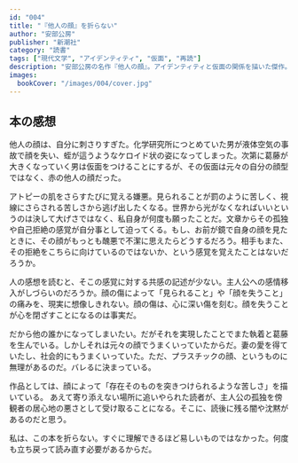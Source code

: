 ```yaml
---
id: "004"
title: "『他人の顔』を折らない"
author: "安部公房"
publisher: "新潮社"
category: "読書"
tags: ["現代文学", "アイデンティティ", "仮面", "再読"]
description: "安部公房の名作『他人の顔』。アイデンティティと仮面の関係を描いた傑作。"
images:
  bookCover: "/images/004/cover.jpg"
---
```


## 本の感想

他人の顔は、自分に刺さりすぎた。化学研究所につとめていた男が液体空気の事故で顔を失い、蛭が這うようなケロイド状の姿になってしまった。次第に葛藤が大きくなっていく男は仮面をつけることにするが、その仮面は元々の自分の顔型ではなく、赤の他人の顔だった。

アトピーの肌をさらすたびに覚える嫌悪。見られることが罰のように苦しく、視線にさらされる苦しさから逃げ出したくなる。世界から光がなくなればいいというのは決して大げさではなく、私自身が何度も願ったことだ。文章からその孤独や自己拒絶の感覚が自分事として迫ってくる。もし、お前が鏡で自身の顔を見たときに、その顔がもっとも醜悪で不潔に思えたらどうするだろう。相手もまた、その拒絶をこちらに向けているのではないか、という感覚を覚えたことはないだろうか。

人の感想を読むと、そこの感覚に対する共感の記述が少ない。主人公への感情移入がしづらいのだろうか。顔の傷によって「見られること」や「顔を失うこと」の痛みを、現実に想像しきれない。顔の傷は、心に深い傷を刻む。顔を失うことが心を閉ざすことになるのは事実だ。

だから他の誰かになってしまいたい。だがそれを実現したことでまた執着と葛藤を生んでいる。しかしそれは元々の顔でうまくいっていたからだ。妻の愛を得ていたし、社会的にもうまくいっていた。ただ、プラスチックの顔、というものに無理があるのだ。バレるに決まっている。

作品としては、顔によって「存在そのものを突きつけられるような苦しさ」を描いている。
あえて寄り添えない場所に追いやられた読者が、主人公の孤独を傍観者の居心地の悪さとして受け取ることになる。そこに、読後に残る闇や沈黙があるのだと思う。

私は、この本を折らない。すぐに理解できるほど易しいものではなかった。何度も立ち戻って読み直す必要があるからだ。